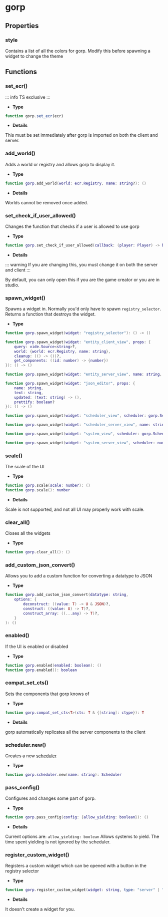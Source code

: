 # gorp

## Properties

### style

Contains a list of all the colors for gorp.
Modify this before spawning a widget to change the theme

## Functions

### set_ecr()

::: info
TS exclusive
:::

-   **Type**

```ts
function gorp.set_ecr(ecr)
```

-   **Details**

This must be set immediately after gorp is imported on both the client and server.

### add_world()

Adds a world or registry and allows gorp to display it.

-   **Type**

```lua
function gorp.add_world(world: ecr.Registry, name: string?): ()
```

-   **Details**

Worlds cannot be removed once added.

### set_check_if_user_allowed()

Changes the function that checks if a user is allowed to use gorp

-   **Type**

```lua
function gorp.set_check_if_user_allowed(callback: (player: Player) -> boolean): ()
```

-   **Details**

::: warning
If you are changing this, you must change it on both the server and client
:::

By default, you can only open this if you are the game creator or you are in studio.

### spawn_widget()

Spawns a widget in. Normally you'd only have to spawn `registry_selector`.
Returns a function that destroys the widget.

-   **Type**

```lua
function gorp.spawn_widget(widget: "registry_selector"): () -> ()

function gorp.spawn_widget(widget: "entity_client_view", props: {
	query: vide.Source<string>?,
	world: {world: ecr.Registry, name: string},
	cleanup: (() -> ())?,
	get_components: ((id: number) -> {number})
}): () -> ()

function gorp.spawn_widget(widget: "entity_server_view", name: string, registry: number): () -> ()

function gorp.spawn_widget(widget: "json_editor", props: {
	name: string,
	text: string,
	updated: (text: string) -> (),
	prettify: boolean?
}): () -> ()

function gorp.spawn_widget(widget: "scheduler_view", scheduler: gorp.Scheduler): () -> ()

function gorp.spawn_widget(widget: "scheduler_server_view", name: string, scheduler: number): () -> ()

function gorp.spawn_widget(widget: "system_view", scheduler: gorp.Scheduler, system: number): () -> ()

function gorp.spawn_widget(widget: "system_server_view", scheduler: number, index: number, name: string): () -> ()
```

### scale()

The scale of the UI

-   **Type**

```lua
function gorp.scale(scale: number): ()
function gorp.scale(): number
```

-   **Details**

Scale is not supported, and not all UI may properly work with scale.

### clear_all()

Closes all the widgets

-   **Type**

```lua
function gorp.clear_all(): ()
```

### add_custom_json_convert()

Allows you to add a custom function for converting a datatype to JSON

-   **Type**

```lua
function gorp.add_custom_json_convert(datatype: string,
	options: {
		deconstruct: ((value: T) -> U & JSON)?,
		construct: ((value: U) -> T)?,
		construct_array: ((...any) -> T)?,
	}
): ()
```

### enabled()

If the UI is enabled or disabled

-   **Type**

```lua
function gorp.enabled(enabled: boolean): ()
function gorp.enabled(): boolean
```

### compat_set_cts()

Sets the components that gorp knows of

-   **Type**

```lua
function gorp.compat_set_cts<T>(cts: T & {[string]: ctype}): T
```

-   **Details**

gorp automatically replicates all the server components to the client

### scheduler.new()

Creates a new [scheduler](scheduler.md)

-   **Type**

```lua
function gorp.scheduler.new(name: string): Scheduler
```

### pass_config()

Configures and changes some part of gorp.

-   **Type**

```lua
function gorp.pass_config(config: {allow_yielding: boolean}): ()
```

-   **Details**

Current options are:
`allow_yielding: boolean` Allows systems to yield. The time spent yielding is not ignored by the scheduler.

### register_custom_widget()

Registers a custom widget which can be opened with a button in the registry selector

-   **Type**

```lua
function gorp.register_custom_widget(widget: string, type: "server" | "client" | "none", callback: () -> ()): ()
```

-   **Details**

It doesn't create a widget for you.
